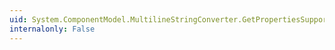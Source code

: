 ```yaml
---
uid: System.ComponentModel.MultilineStringConverter.GetPropertiesSupported(System.ComponentModel.ITypeDescriptorContext)
internalonly: False
---
```

